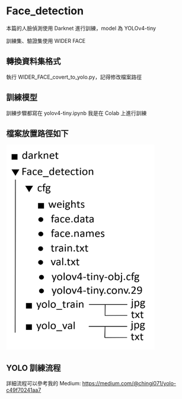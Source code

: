 # Face_detection
本篇的人臉偵測使用 Darknet 進行訓練，model 為 YOLOv4-tiny

訓練集、驗證集使用 WIDER FACE

## 轉換資料集格式
執行 WIDER_FACE_covert_to_yolo.py，記得修改檔案路徑

## 訓練模型
訓練步驟都寫在 yolov4-tiny.ipynb
我是在 Colab 上進行訓練

## 檔案放置路徑如下
<img width="400" height="550" src="https://github.com/chingi071/Face_detection/blob/main/README_pix/image1.png"/></div>

## YOLO 訓練流程
詳細流程可以參考我的 Medium: https://medium.com/@chingi071/yolo-c49f70241aa7
